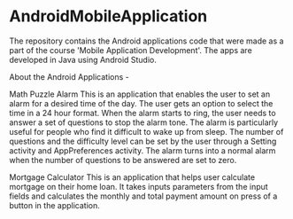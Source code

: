 # AndroidMobileApplication
The repository contains the Android applications code that were made as a part of the course 'Mobile Application Development'. The apps are developed in Java using Android Studio.

About the Android Applications -

Math Puzzle Alarm
This is an application that enables the user to set an alarm for a desired time of the day. The user gets an option to select the time in a 24 hour format. When the alarm starts to ring, the user needs to answer a set of questions to stop the alarm tone. The alarm is particularly useful for people who find it difficult to wake up from sleep.
The number of questions and the difficulty level can be set by the user through a Setting activity and AppPreferences activity. The alarm turns into a normal alarm when the number of questions to be answered are set to zero.

Mortgage Calculator
This is an application that helps user calculate mortgage on their home loan. It takes inputs parameters from the input fields and calculates the monthly and total payment amount on press of a button in the application.
